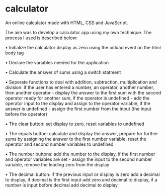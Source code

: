 # calculator
An online calculator made with HTML, CSS and JavaScript.

The aim was to develop a calculator app using my own technique. The process I used is described below:

&bull; Initialize the calculator display as zero using the onload event on the html body tag

&bull; Declare the variables needed for the application

&bull; Calculate the answer of sums using a switch statment

&bull; Seperate functions to deal with addition, subtraction, multiplication and division: if the user has entered a number, an operator, another number, then another operator - display the answer to the first sum with the second operator ready for another sum, if the operator is undefined - add the operator input to the display and assign to the operator variable, if the answer is undefined - assign the first number from the input (the input before the operator)

&bull; The clear button: set display to zero, reset variables to undefined

&bull; The equals button: calculate and display the answer, prepare for further sums by assigning the answer to the first number variable, reset the operator and second number variables to undefined

&bull; The number buttons: add the number to the display, if the first number and operator variables are set - assign the input to the second number variable, remove the leading zero from the display

&bull; The decimal button: if the previous input or display is zero add a decimal to display, if decimal is the first input add zero and decimal to display, if a number is input before decimal add decimal to display

